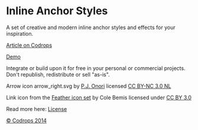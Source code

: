 Inline Anchor Styles
=========

A set of creative and modern inline anchor styles and effects for your inspiration.

[Article on Codrops](http://tympanus.net/codrops/?p=19205)

[Demo](http://tympanus.net/Development/InlineAnchorStyles/)

Integrate or build upon it for free in your personal or commercial projects. Don't republish, redistribute or sell "as-is".

Arrow icon arrow_right.svg by [P.J. Onori](http://www.somerandomdude.com) licensed [CC BY-NC 3.0 NL](http://creativecommons.org/licenses/by-nc/3.0/nl/deed.en_GB)

Link icon from the [Feather icon set](https://gumroad.com/l/feather) by Cole Bemis licensed under [CC BY 3.0](http://creativecommons.org/licenses/by/3.0/)

Read more here: [License](http://tympanus.net/codrops/licensing/)

[© Codrops 2014](http://www.codrops.com)